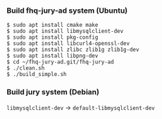 ### Build fhq-jury-ad system (Ubuntu)

```
$ sudo apt install cmake make
$ sudo apt install libmysqlclient-dev
$ sudo apt install pkg-config
$ sudo apt install libcurl4-openssl-dev
$ sudo apt install zlibc zlib1g zlib1g-dev
$ sudo apt install libpng-dev
$ cd ~/fhq-jury-ad.git/fhq-jury-ad
$ ./clean.sh
$ ./build_simple.sh
```

### Build jury system (Debian)

`libmysqlclient-dev` -> `default-libmysqlclient-dev`